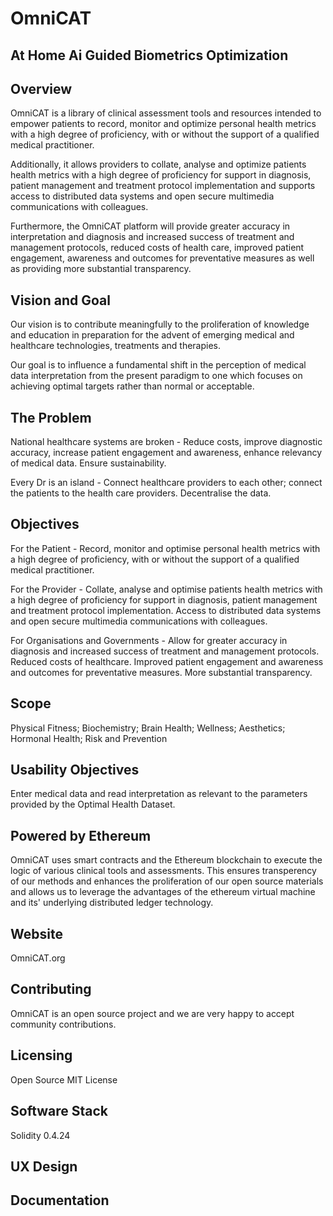 # OmniCAT

## At Home Ai Guided Biometrics Optimization

## Overview

OmniCAT is a library of clinical assessment tools and resources intended to empower patients to record, monitor and optimize personal health metrics with a high degree of proficiency, with or without the support of a qualified medical practitioner.

Additionally, it allows providers to collate, analyse and optimize patients health metrics with a high degree of proficiency for support in diagnosis, patient management and treatment protocol implementation and supports access to distributed data systems and open secure multimedia communications with colleagues.

Furthermore, the OmniCAT platform will provide greater accuracy in interpretation and diagnosis and increased success of treatment and management protocols, reduced costs of health care, improved patient engagement, awareness and outcomes for preventative measures as well as providing more substantial transparency.

## Vision and Goal

Our vision is to contribute meaningfully to the proliferation of knowledge and education in preparation for the advent of emerging medical and healthcare technologies, treatments and therapies.

Our goal is to influence a fundamental shift in the perception of medical data interpretation from the present paradigm to one which focuses on achieving optimal targets rather than normal or acceptable.

## The Problem

National healthcare systems are broken - Reduce costs, improve diagnostic accuracy, increase patient engagement and awareness, enhance relevancy of medical data. Ensure sustainability.

Every Dr is an island - Connect healthcare providers to each other; connect the patients to the health care providers. Decentralise the data.

## Objectives

For the Patient - Record, monitor and optimise personal health metrics with a high degree of proficiency, with or without the support of a qualified medical practitioner.

For the Provider - Collate, analyse and optimise patients health metrics with a high degree of proficiency for support in diagnosis, patient management and treatment protocol implementation. Access to distributed data systems and open secure multimedia communications with colleagues.

For Organisations and Governments - Allow for greater accuracy in diagnosis and increased success of treatment and management protocols. Reduced costs of healthcare. Improved patient engagement and awareness and outcomes for preventative measures. More substantial transparency.

## Scope

Physical Fitness; Biochemistry; Brain Health; Wellness; Aesthetics; Hormonal Health; Risk and Prevention

## Usability Objectives

Enter medical data and read interpretation as relevant to the parameters provided by the Optimal Health Dataset.

## Powered by Ethereum

OmniCAT uses smart contracts and the Ethereum blockchain to execute the logic of various clinical tools and assessments. This ensures transperency of our methods and enhances the proliferation of our open source materials and allows us to leverage the advantages of the ethereum virtual machine and its' underlying distributed ledger technology.

## Website

OmniCAT.org

## Contributing

OmniCAT is an open source project and we are very happy to accept community contributions.

## Licensing

Open Source MIT License

## Software Stack

Solidity 0.4.24

## UX Design

## Documentation
